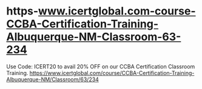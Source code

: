 # https-www.icertglobal.com-course-CCBA-Certification-Training-Albuquerque-NM-Classroom-63-234
Use Code: ICERT20 to avail 20% OFF on our CCBA Certification Classroom Training.   https://www.icertglobal.com/course/CCBA-Certification-Training-Albuquerque-NM/Classroom/63/234

